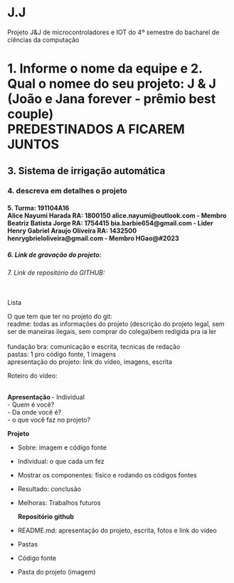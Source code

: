 # J.J
Projeto J&amp;J de microcontroladores e IOT do 4º semestre do bacharel de ciências da computação 

<h1> 1. Informe o nome da equipe e 2. Qual o nomee do seu projeto:	J & J (João e Jana forever - prêmio best couple) <br>
   PREDESTINADOS A FICAREM JUNTOS <br> </h1>
<h2> 3.	Sistema de irrigação automática <br></h2>
<h3> 4.	descreva em detalhes o projeto </h3>
<h4> 5.	Turma: 191104A16 <br> 
Alice Nayumi Harada RA: 1800150 alice.nayumi@outlook.com - Membro<br>
Beatriz Batista Jorge RA: 1754415 bia.barbie654@gmail.com - Lider<br>
Henry Gabriel Araujo Oliveira RA: 1432500 henrygbrieloliveira@gmail.com - Membro  HGao@#2023<br> </h4>
<h5> 6.	Link de gravação do projeto: </h5>
<h6> 7.	Link de repositório do GITHUB: </h6>

<p> <br> Lista <br> </p>
O que tem que ter no projeto do git: <br>
readme: todas as informações do projeto (descrição do projeto legal, sem ser de maneiras ilegais, sem comprar do colega)bem redigida pra ia ler <br> <br>fundação bra: comunicação e escrita, tecnicas de redação <br>
pastas: 1 pro código fonte, 1 imagens <br>
apresentação do projeto: link do vídeo, imagens, escrita

<p> Roteiro do vídeo: </p> <br>
<strong> Apresentação </strong>
- Individual <br>
- Quem é você? <br>
- Da onde você é? <br>
- o que você faz no projeto? <br>

   <strong> Projeto </strong> 
- Sobre: imagem e código fonte <br>
- Individual: o que cada um fez <br>
- Mostrar os componentes: físico e rodando os códigos fontes <br>
- Resultado: conclusão <br>
- Melhoras: Trabalhos futuros <br>

   <strong> Repositório github </strong> 
- README.md: apresentação do projeto, escrita, fotos  e link do vídeo <br>
- Pastas <br>
- Código fonte <br>
- Pasta do projeto (imagem)

